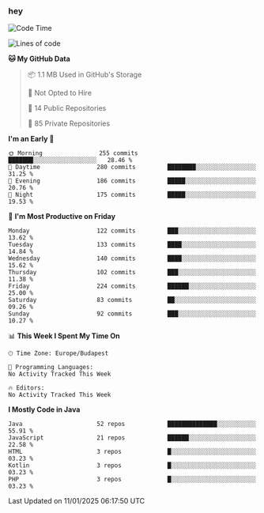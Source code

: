 ### hey

<!--START_SECTION:waka-->
![Code Time](http://img.shields.io/badge/Code%20Time-1%2C037%20hrs%2010%20mins-blue)

![Lines of code](https://img.shields.io/badge/From%20Hello%20World%20I%27ve%20Written-1.7%20million%20lines%20of%20code-blue)

**🐱 My GitHub Data** 

> 📦 1.1 MB Used in GitHub's Storage 
 > 
> 🚫 Not Opted to Hire
 > 
> 📜 14 Public Repositories 
 > 
> 🔑 85 Private Repositories 
 > 
**I'm an Early 🐤** 

```text
🌞 Morning                255 commits         ███████░░░░░░░░░░░░░░░░░░   28.46 % 
🌆 Daytime                280 commits         ████████░░░░░░░░░░░░░░░░░   31.25 % 
🌃 Evening                186 commits         █████░░░░░░░░░░░░░░░░░░░░   20.76 % 
🌙 Night                  175 commits         █████░░░░░░░░░░░░░░░░░░░░   19.53 % 
```
📅 **I'm Most Productive on Friday** 

```text
Monday                   122 commits         ███░░░░░░░░░░░░░░░░░░░░░░   13.62 % 
Tuesday                  133 commits         ████░░░░░░░░░░░░░░░░░░░░░   14.84 % 
Wednesday                140 commits         ████░░░░░░░░░░░░░░░░░░░░░   15.62 % 
Thursday                 102 commits         ███░░░░░░░░░░░░░░░░░░░░░░   11.38 % 
Friday                   224 commits         ██████░░░░░░░░░░░░░░░░░░░   25.00 % 
Saturday                 83 commits          ██░░░░░░░░░░░░░░░░░░░░░░░   09.26 % 
Sunday                   92 commits          ███░░░░░░░░░░░░░░░░░░░░░░   10.27 % 
```


📊 **This Week I Spent My Time On** 

```text
🕑︎ Time Zone: Europe/Budapest

💬 Programming Languages: 
No Activity Tracked This Week

🔥 Editors: 
No Activity Tracked This Week
```

**I Mostly Code in Java** 

```text
Java                     52 repos            ██████████████░░░░░░░░░░░   55.91 % 
JavaScript               21 repos            ██████░░░░░░░░░░░░░░░░░░░   22.58 % 
HTML                     3 repos             █░░░░░░░░░░░░░░░░░░░░░░░░   03.23 % 
Kotlin                   3 repos             █░░░░░░░░░░░░░░░░░░░░░░░░   03.23 % 
PHP                      3 repos             █░░░░░░░░░░░░░░░░░░░░░░░░   03.23 % 
```




 Last Updated on 11/01/2025 06:17:50 UTC
<!--END_SECTION:waka-->
